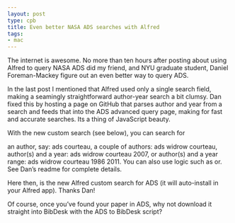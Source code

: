 ```yaml
---
layout: post
type: cpb
title: Even better NASA ADS searches with Alfred
tags:
- mac
---
```

The internet is awesome. No more than ten hours after posting about using Alfred to query NASA ADS did my friend, and NYU graduate student, Daniel Foreman-Mackey figure out an even better way to query ADS.

In the last post I mentioned that Alfred used only a single search field, making a seamingly straightforward author-year search a bit clumsy. Dan fixed this by hosting a page on GitHub that parses author and year from a search and feeds that into the ADS advanced query page, making for fast and accurate searches. Its a thing of JavaScript beauty.

With the new custom search (see below), you can search for

an author, say: ads courteau,
a couple of authors: ads widrow courteau,
author(s) and a year: ads widrow courteau 2007, or
author(s) and a year range: ads widrow courteau 1986 2011.
You can also use logic such as or. See Dan’s readme for complete details.

Here then, is the new Alfred custom search for ADS (it will auto-install in your Alfred app). Thanks Dan!

Of course, once you’ve found your paper in ADS, why not download it straight into BibDesk with the ADS to BibDesk script?
